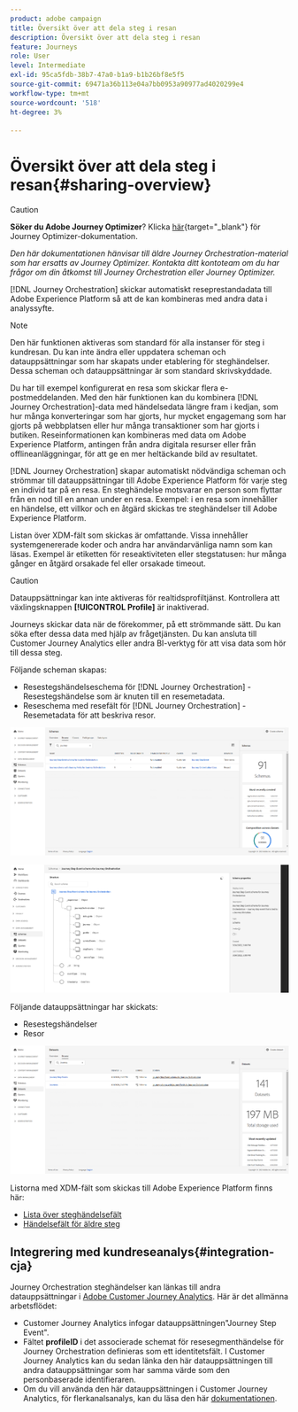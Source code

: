 ```yaml
---
product: adobe campaign
title: Översikt över att dela steg i resan
description: Översikt över att dela steg i resan
feature: Journeys
role: User
level: Intermediate
exl-id: 95ca5fdb-38b7-47a0-b1a9-b1b26bf8e5f5
source-git-commit: 69471a36b113e04a7bb0953a90977ad4020299e4
workflow-type: tm+mt
source-wordcount: '518'
ht-degree: 3%

---
```


# Översikt över att dela steg i resan{#sharing-overview}


>[!CAUTION]
>
>**Söker du Adobe Journey Optimizer**? Klicka [här](https://experienceleague.adobe.com/en/docs/journey-optimizer/using/ajo-home){target="_blank"} för Journey Optimizer-dokumentation.
>
>
>_Den här dokumentationen hänvisar till äldre Journey Orchestration-material som har ersatts av Journey Optimizer. Kontakta ditt kontoteam om du har frågor om din åtkomst till Journey Orchestration eller Journey Optimizer._


[!DNL Journey Orchestration] skickar automatiskt reseprestandadata till Adobe Experience Platform så att de kan kombineras med andra data i analyssyfte.

>[!NOTE]
>
>Den här funktionen aktiveras som standard för alla instanser för steg i kundresan. Du kan inte ändra eller uppdatera scheman och datauppsättningar som har skapats under etablering för steghändelser. Dessa scheman och datauppsättningar är som standard skrivskyddade.

Du har till exempel konfigurerat en resa som skickar flera e-postmeddelanden. Med den här funktionen kan du kombinera [!DNL Journey Orchestration]-data med händelsedata längre fram i kedjan, som hur många konverteringar som har gjorts, hur mycket engagemang som har gjorts på webbplatsen eller hur många transaktioner som har gjorts i butiken. Reseinformationen kan kombineras med data om Adobe Experience Platform, antingen från andra digitala resurser eller från offlineanläggningar, för att ge en mer heltäckande bild av resultatet.

[!DNL Journey Orchestration] skapar automatiskt nödvändiga scheman och strömmar till datauppsättningar till Adobe Experience Platform för varje steg en individ tar på en resa. En steghändelse motsvarar en person som flyttar från en nod till en annan under en resa. Exempel: i en resa som innehåller en händelse, ett villkor och en åtgärd skickas tre steghändelser till Adobe Experience Platform.

Listan över XDM-fält som skickas är omfattande. Vissa innehåller systemgenererade koder och andra har användarvänliga namn som kan läsas. Exempel är etiketten för reseaktiviteten eller stegstatusen: hur många gånger en åtgärd orsakade fel eller orsakade timeout.

>[!CAUTION]
>
>Datauppsättningar kan inte aktiveras för realtidsprofiltjänst. Kontrollera att växlingsknappen **[!UICONTROL Profile]** är inaktiverad.

Journeys skickar data när de förekommer, på ett strömmande sätt. Du kan söka efter dessa data med hjälp av frågetjänsten. Du kan ansluta till Customer Journey Analytics eller andra BI-verktyg för att visa data som hör till dessa steg.

Följande scheman skapas:

* Resestegshändelseschema för [!DNL Journey Orchestration] - Resestegshändelse som är knuten till en resemetadata.
* Reseschema med resefält för [!DNL Journey Orchestration] - Resemetadata för att beskriva resor.

![](../assets/sharing1.png)

![](../assets/sharing2.png)

Följande datauppsättningar har skickats:

* Resestegshändelser
* Resor

![](../assets/sharing3.png)

Listorna med XDM-fält som skickas till Adobe Experience Platform finns här:

* [Lista över steghändelsefält](../building-journeys/sharing-field-list.md)
* [Händelsefält för äldre steg](../building-journeys/sharing-legacy-fields.md)


## Integrering med kundreseanalys{#integration-cja}

Journey Orchestration steghändelser kan länkas till andra datauppsättningar i [Adobe Customer Journey Analytics](https://experienceleague.adobe.com/docs/analytics-platform/using/cja-overview/cja-overview.html). Här är det allmänna arbetsflödet:

* Customer Journey Analytics infogar datauppsättningen&quot;Journey Step Event&quot;.
* Fältet **profileID** i det associerade schemat för resesegmenthändelse för Journey Orchestration definieras som ett identitetsfält. I Customer Journey Analytics kan du sedan länka den här datauppsättningen till andra datauppsättningar som har samma värde som den personbaserade identifieraren.
* Om du vill använda den här datauppsättningen i Customer Journey Analytics, för flerkanalsanalys, kan du läsa den här [dokumentationen](https://experienceleague.adobe.com/docs/analytics-platform/using/cja-usecases/cross-channel.html).
